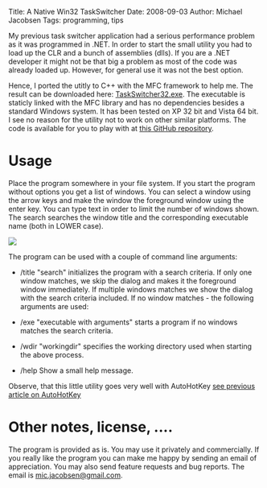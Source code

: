 Title: A Native Win32 TaskSwitcher
Date: 2008-09-03
Author: Michael Jacobsen
Tags: programming, tips

My previous task switcher application had a serious performance
problem as it was programmed in .NET. In order to start the small
utility you had to load up the CLR and a bunch of assemblies
(dlls). If you are a .NET developer it might not be that big a problem
as most of the code was already loaded up. However, for general use it
was not the best option.

Hence, I ported the utitly to C++ with the MFC framework to help
me. The result can be downloaded here:
[TaskSwitcher32.exe](/downloads/TaskSwitcher32.exe). The
executable is staticly linked with the MFC library and has no
dependencies besides a standard Windows system. It has been tested on
XP 32 bit and Vista 64 bit. I see no reason for the utility not to
work on other similar platforms. The code is available for you to play
with at [this GitHub
repository](https://github.com/jacksondk/taskswitcher32).

# Usage

Place the program somewhere in your file system. If you start the
program without options you get a list of windows. You can select a
window using the arrow keys and make the window the foreground window
using the enter key. You can type text in order to limit the number of
windows shown. The search searches the window title and the
corresponding executable name (both in LOWER case).

<img src="/images/TaskSwitcher/taskswitcherscreenshot.png">

The program can be used with a couple of command line arguments:


  * /title "search" initializes the program with a search
  criteria. If only one window matches, we skip the dialog and makes
  it the foreground window immediately. If multiple windows matches we
  show the dialog with the search criteria included. If no window
  matches - the following arguments are used:
  
  * /exe "executable with arguments" starts a program if no windows
  matches the search criteria. 
  
  * /wdir "workingdir" specifies the working directory used when
  starting the above process.

  
  * /help Show a small help  message.

Observe, that this little utility goes very well with AutoHotKey [see
previous article on AutoHotKey](|filename|0012-autohotkey1.md)

# Other notes, license, .... 

The program is provided as is. You may use it privately and
commercially. If you really like the program you can make me happy by
sending an email of appreciation. You may also send feature requests
and bug reports. The email is mic.jacobsen@gmail.com.
